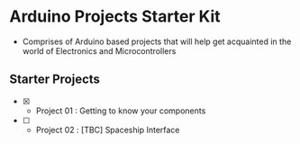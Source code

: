 # Arduino Projects Starter Kit

* Comprises of Arduino based projects that will help get acquainted in the world of Electronics and Microcontrollers

## Starter Projects

* [x] - Project 01 : Getting to know your components
* [ ] - Project 02 : [TBC] Spaceship Interface